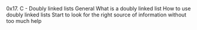 0x17. C - Doubly linked lists
General
What is a doubly linked list
How to use doubly linked lists
Start to look for the right source of information without too much help
